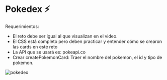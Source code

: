 # Pokedex ⚡

Requerimientos:
- El reto debe ser igual al que visualizan en el video.
- El CSS está completo pero deben practicar y entender cómo se crearon las cards en este reto
- La API que se usará es: pokeapi.co
- Crear createPokemonCard: Traer el nombre del pokemon, el id y tipo de pokemon.

![pokedex](https://github.com/karolgalindo02/pokedex/assets/122057880/da398a32-67c5-4e78-8ca4-5170d4bf5541)
